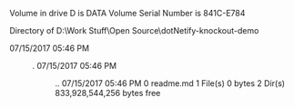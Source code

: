  Volume in drive D is DATA
 Volume Serial Number is 841C-E784

 Directory of D:\Work Stuff\Open Source\dotNetify-knockout-demo

07/15/2017  05:46 PM    <DIR>          .
07/15/2017  05:46 PM    <DIR>          ..
07/15/2017  05:46 PM                 0 readme.md
               1 File(s)              0 bytes
               2 Dir(s)  833,928,544,256 bytes free

